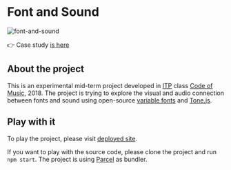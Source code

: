 # Font and Sound

![font-and-sound](https://a.storyblok.com/f/52464/1658x917/c8c3200b31/main_1.gif)

👉 Case study [is here](https://www.vinceshao.com/works/font-and-sound)

## About the project

This is an experimental mid-term project developed in [ITP](https://tisch.nyu.edu/itp) class [Code of Music](https://luisaph.github.io/the-code-of-music-2018/), 2018. The project is trying to explore the visual and audio connection between fonts and sound using open-source [variable fonts](https://v-fonts.com/) and [Tone.js](https://tonejs.github.io/).

## Play with it

To play the project, please visit [deployed site](https://font-and-sound.netlify.com/).

If you want to play with the source code, please clone the project and run `npm start`. The project is using [Parcel](https://parceljs.org/) as bundler.
